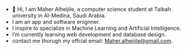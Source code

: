 - 👋 Hi, I am Maher Alheijile, a computer science student at Taibah university in Al-Medina, Saudi Arabia.
- I am an app and software enignner.
- I inspire to specialize in Machine Learning and Artificial Intelligence.
- I’m currently learning web development and database design.
- contact me thorugh my offcial email: Maher.alheijile@gmail.com.
